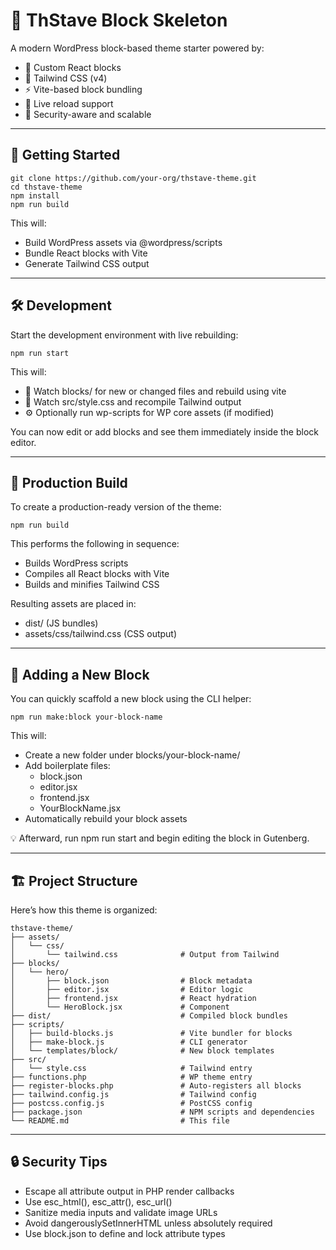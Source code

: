 # 🧱 ThStave Block Skeleton

A modern WordPress block-based theme starter powered by:

- 🧩 Custom React blocks
- 💨 Tailwind CSS (v4)
- ⚡ Vite-based block bundling
- 🔄 Live reload support
- 🔐 Security-aware and scalable

---

## 🚀 Getting Started

```
git clone https://github.com/your-org/thstave-theme.git
cd thstave-theme
npm install
npm run build
```

This will:

- Build WordPress assets via @wordpress/scripts
- Bundle React blocks with Vite
- Generate Tailwind CSS output

---

## 🛠 Development


Start the development environment with live rebuilding:

```
npm run start
```

This will:
- 🔁 Watch blocks/ for new or changed files and rebuild using vite
- 💅 Watch src/style.css and recompile Tailwind output
- ⚙️ Optionally run wp-scripts for WP core assets (if modified)

You can now edit or add blocks and see them immediately inside the block editor.

---


## 🧪 Production Build


To create a production-ready version of the theme:

```
npm run build
```

This performs the following in sequence:

- Builds WordPress scripts
- Compiles all React blocks with Vite
- Builds and minifies Tailwind CSS

Resulting assets are placed in:

- dist/ (JS bundles)
- assets/css/tailwind.css (CSS output)

---


## 🧱 Adding a New Block


You can quickly scaffold a new block using the CLI helper:

```
npm run make:block your-block-name
```

This will:

- Create a new folder under blocks/your-block-name/
- Add boilerplate files:
  - block.json
  - editor.jsx
  - frontend.jsx
  - YourBlockName.jsx
- Automatically rebuild your block assets

💡 Afterward, run npm run start and begin editing the block in Gutenberg.

---

##  🏗 Project Structure
Here’s how this theme is organized:

```
thstave-theme/
├── assets/
│   └── css/
│       └── tailwind.css              # Output from Tailwind
├── blocks/
│   └── hero/
│       ├── block.json                # Block metadata
│       ├── editor.jsx                # Editor logic
│       ├── frontend.jsx              # React hydration
│       └── HeroBlock.jsx             # Component
├── dist/                             # Compiled block bundles
├── scripts/
│   ├── build-blocks.js               # Vite bundler for blocks
│   ├── make-block.js                 # CLI generator
│   └── templates/block/              # New block templates
├── src/
│   └── style.css                     # Tailwind entry
├── functions.php                     # WP theme entry
├── register-blocks.php               # Auto-registers all blocks
├── tailwind.config.js                # Tailwind config
├── postcss.config.js                 # PostCSS config
├── package.json                      # NPM scripts and dependencies
└── README.md                         # This file
```

---

## 🔒 Security Tips

- Escape all attribute output in PHP render callbacks
- Use esc_html(), esc_attr(), esc_url()
- Sanitize media inputs and validate image URLs
- Avoid dangerouslySetInnerHTML unless absolutely required
- Use block.json to define and lock attribute types


